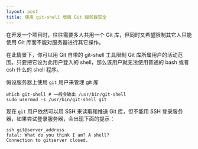 ```yaml
---
layout: post
title: 使用 git-shell 增强 Git 服务器安全
---
```


在开发一个项目时，往往需要多人共用一个 Git 库，但同时又希望限制其它人只能使用 Git 库而不能对服务器进行其它操作。

在此情景下，你可以用 Git 自带的 git-shell 工具限制 Git 库所属用户的活动范围。只要把它设为此用户登入的 shell，那么该用户就无法使用普通的 bash 或者 csh 什么的 shell 程序。

假设服务器上使用 `git` 用户来管理 git 库

    which git-shell # 一般会输出 /usr/bin/git-shell
    sudo usermod -s /usr/bin/git-shell git

现在 `git` 用户依然可以用 SSH 来读取和推送 Git 库，但不能用 SSH 登录服务器，如果尝试登录服务器，会出现下面的提示：

    ssh git@server_address
    fatal: What do you think I am? A shell?
    Connection to gitserver closed.
